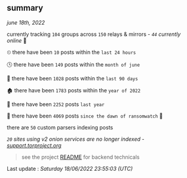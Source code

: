 
## summary
_june 18th, 2022_

currently tracking `104` groups across `150` relays & mirrors - _`44` currently online_ 📡

⏲ there have been `10` posts within the `last 24 hours`

🕓 there have been `149` posts within the `month of june`

📅 there have been `1028` posts within the `last 90 days`

🏚 there have been `1783` posts within the `year of 2022`

🚀 there have been `2252` posts `last year`

🦕 there have been `4069` posts `since the dawn of ransomwatch` 🐣

there are `50` custom parsers indexing posts

_`20` sites using v2 onion services are no longer indexed - [support.torproject.org](https://support.torproject.org/onionservices/v2-deprecation/)_

> see the project [README](https://github.com/jmousqueton/ransomwatch#readme) for backend technicals



Last update : _Saturday 18/06/2022 23:55:03 (UTC)_

